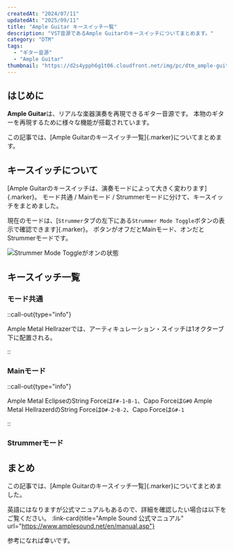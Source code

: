 ```yaml
---
createdAt: "2024/07/11"
updatedAt: "2025/09/11"
title: "Ample Guitar キースイッチ一覧"
description: "VST音源であるAmple Guitarのキースイッチについてまとめます。"
category: "DTM"
tags:
  - "ギター音源"
  - "Ample Guitar"
thumbnail: "https://d2s4ypph6g1t06.cloudfront.net/img/pc/dtm_ample-guitar_ag_lp.webp"
---
```


## はじめに

**Ample Guitar**は、リアルな楽器演奏を再現できるギター音源です。
本物のギターを再現するために様々な機能が搭載されています。

この記事では、[Ample Guitarのキースイッチ一覧]{.marker}についてまとめます。

## キースイッチについて

[Ample Guitarのキースイッチは、演奏モードによって大きく変わります]{.marker}。
モード共通 / Mainモード / Strummerモードに分けて、キースイッチをまとめました。

現在のモードは、[`Strummer`タブの左下にある`Strummer Mode Toggle`ボタンの表示で確認できます]{.marker}。
ボタンがオフだとMainモード、オンだとStrummerモードです。

![Strummer Mode Toggleがオンの状態](https://d2s4ypph6g1t06.cloudfront.net/img/pc/2024-07-11_16-12-24_f6en3cap.webp)

## キースイッチ一覧

### モード共通

<DtmAmpleGuitarKeySwitchCommonTable></DtmAmpleGuitarKeySwitchCommonTable>

::call-out{type="info"}

Ample Metal Hellrazerでは、アーティキュレーション・スイッチは1オクターブ下に配置される。

::

### Mainモード

<DtmAmpleGuitarKeySwitchMainTable></DtmAmpleGuitarKeySwitchMainTable>

::call-out{type="info"}

Ample Metal EclipseのString Forceは`F#-1`-`B-1`、Capo Forceは`G#0`
Ample Metal HellrazerdのString Forceは`D#-2`-`B-2`、Capo Forceは`G#-1`

::

### Strummerモード

<DtmAmpleGuitarKeySwitchStrummerTable></DtmAmpleGuitarKeySwitchStrummerTable>

## まとめ

この記事では、[Ample Guitarのキースイッチ一覧]{.marker}についてまとめました。

英語にはなりますが公式マニュアルもあるので、詳細を確認したい場合は以下をご覧ください。
:link-card{title="Ample Sound 公式マニュアル" url="https://www.amplesound.net/en/manual.asp"}

参考になれば幸いです。

<DtmAmpleGuitarPluginBoutiqueButton />
